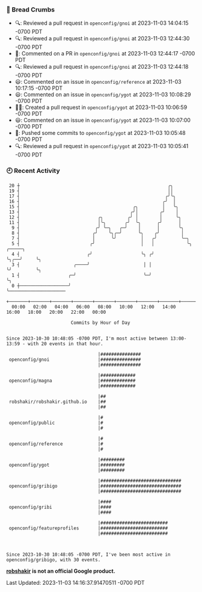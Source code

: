 ### 🍞 Bread Crumbs

 * 🔍: Reviewed a pull request in  `openconfig/gnoi` at 2023-11-03 14:04:15 -0700 PDT
 * 🔍: Reviewed a pull request in  `openconfig/gnoi` at 2023-11-03 12:44:30 -0700 PDT
 * 💬: Commented on a PR in  `openconfig/gnoi` at 2023-11-03 12:44:17 -0700 PDT
 * 🔍: Reviewed a pull request in  `openconfig/gnoi` at 2023-11-03 12:44:18 -0700 PDT
 * 😃: Commented on an issue in `openconfig/reference` at 2023-11-03 10:17:15 -0700 PDT
 * 😃: Commented on an issue in `openconfig/ygot` at 2023-11-03 10:08:29 -0700 PDT
 * ✍🏼: Created a pull request in `openconfig/ygot` at 2023-11-03 10:06:59 -0700 PDT
 * 😃: Commented on an issue in `openconfig/ygot` at 2023-11-03 10:07:00 -0700 PDT
 * 🚢: Pushed some commits to `openconfig/ygot` at 2023-11-03 10:05:48 -0700 PDT
 * 🔍: Reviewed a pull request in  `openconfig/ygot` at 2023-11-03 10:05:41 -0700 PDT

### 🕘 Recent Activity
```
 20 ┼                                                       ╭╮
 19 ┤                                                       ││
 17 ┤                                                      ╭╯╰╮
 16 ┤                                                     ╭╯  │
 15 ┤                                          ╭╮         │   ╰╮
 13 ┤                                         ╭╯│        ╭╯    │
 12 ┤                             ╭╮         ╭╯ │        │     ╰╮
 11 ┤                             │╰╮       ╭╯  ╰╮      ╭╯      │
  9 ┤                            ╭╯ ╰─╮   ╭─╯    │      │       ╰╮
  8 ┤                           ╭╯    ╰╮╭─╯      ╰╮    ╭╯        │
  7 ┤                           │      ╰╯         │   ╭╯         ╰─╮
  5 ┤                          ╭╯                 │   │            ╰╮    ╭─────╮
  4 ┤                         ╭╯                  ╰╮ ╭╯             ╰╮╭──╯     ╰╮
  3 ┤                    ╭────╯                    │ │               ╰╯         ╰╮
  1 ┤                  ╭─╯                         ╰─╯                           ╰╮
  0 ┼──────────────────╯                                                          ╰─────────────────────
    +───────+───────+───────+───────+───────+───────+───────+───────+───────+───────+───────+───────+────
  00:00   02:00   04:00   06:00   08:00   10:00   12:00   14:00   16:00   18:00   20:00   22:00   00:00   

						Commits by Hour of Day


Since 2023-10-30 10:48:05 -0700 PDT, I'm most active between 13:00-13:59 - with 20 events in that hour.

```



```
                                  |###############
 openconfig/gnoi                  |###############
                                  |###############

                                  |#############
 openconfig/magna                 |#############
                                  |#############

                                  |##
 robshakir/robshakir.github.io    |##
                                  |##

                                  |#
 openconfig/public                |#
                                  |#

                                  |#
 openconfig/reference             |#
                                  |#

                                  |#########
 openconfig/ygot                  |#########
                                  |#########

                                  |##############################
 openconfig/gribigo               |##############################
                                  |##############################

                                  |####
 openconfig/gribi                 |####
                                  |####

                                  |#########################
 openconfig/featureprofiles       |#########################
                                  |#########################



Since 2023-10-30 10:48:05 -0700 PDT, I've been most active in openconfig/gribigo, with 30 events.

```
**[robshakir](mailto:robjs@google.com) is not an official Google product.**  


Last Updated: 2023-11-03 14:16:37.91470511 -0700 PDT
